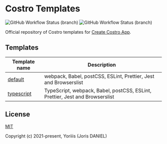 # Costro Templates

![GitHub Workflow Status (branch)](https://img.shields.io/github/actions/workflow/status/costrojs/costro-templates/ci-default.yml?branch=main&style=for-the-badge&label=Build%20Default)
![GitHub Workflow Status (branch)](https://img.shields.io/github/actions/workflow/status/costrojs/costro-templates/ci-typescript.yml?branch=main&style=for-the-badge&label=Build%20TypeScript)

Official repository of Costro templates for [Create Costro App](https://github.com/costrojs/create-costro-app).

## Templates

| Template name                        | Description                                                                  |
| ------------------------------------ | ---------------------------------------------------------------------------- |
| [default](./templates/default)       | webpack, Babel, postCSS, ESLint, Prettier, Jest and Browserslist             |
| [typescript](./templates/typescript) | TypeScript, webpack, Babel, postCSS, ESLint, Prettier, Jest and Browserslist |

## License

[MIT](https://opensource.org/licenses/MIT)

Copyright (c) 2021-present, Yoriiis (Joris DANIEL)

